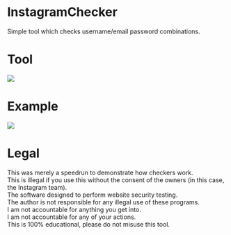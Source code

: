 # InstagramChecker
 Simple tool which checks username/email password combinations.
 
# Tool
![](https://i.ibb.co/54LhwRK/tool.png)

# Example
![](https://i.ibb.co/ZYPCLGh/example2.png)

  
# Legal
 This was merely a speedrun to demonstrate how checkers work.<br/>
 This is illegal if you use this without the consent of the owners (in this case, the Instagram team).<br/>
 The software designed to perform website security testing.<br/>
 The author is not responsible for any illegal use of these programs.<br/>
 I am not accountable for anything you get into.<br/>
 I am not accountable for any of your actions.<br/>
 This is 100% educational, please do not misuse this tool.